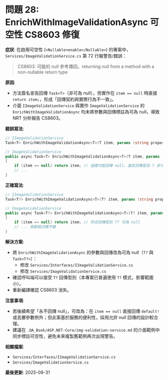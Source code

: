 # 問題 28: EnrichWithImageValidationAsync 可空性 CS8603 修復

**症狀**: 在啟用可空性 (`<Nullable>enable</Nullable>`) 的專案中，`Services/ImageValidationService.cs` 第 72 行報警告/錯誤：

> CS8603: 可能的 null 參考傳回。returning null from a method with a non-nullable return type

**原因**:
- 方法簽名宣告回傳 `Task<T>`（非可為 null），但實作在 `item == null` 時直接 `return item;`，形成「回傳契約與實際行為不一致」。
- 介面 `IImageValidationService` 與實作 `ImageValidationService` 的 `EnrichWithImageValidationAsync` 均未將參數與回傳標註為可為 null，導致 NRT 分析報告 CS8603。

**錯誤寫法**:
```csharp
// IImageValidationService
Task<T> EnrichWithImageValidationAsync<T>(T item, params (string propertyName, string imagePath)[] imageProperties) where T : class;

// ImageValidationService
public async Task<T> EnrichWithImageValidationAsync<T>(T item, params (string propertyName, string imagePath)[] imageProperties) where T : class
{
    if (item == null) return item; // 這裡可能回傳 null，違反回傳型別 T 非可空
    // ...
}
```

**正確寫法**:
```csharp
// IImageValidationService
Task<T?> EnrichWithImageValidationAsync<T>(T? item, params (string propertyName, string imagePath)[] imageProperties) where T : class;

// ImageValidationService
public async Task<T?> EnrichWithImageValidationAsync<T>(T? item, params (string propertyName, string imagePath)[] imageProperties) where T : class
{
    if (item == null) return item; // 符合回傳型別 T? 可為 null
    // ... 其餘程式碼不變
}
```

**解決方案**:
- 將 `EnrichWithImageValidationAsync` 的參數與回傳改為可為 null（`T?` 與 `Task<T?>`）：
  - 修改 `Services/Interfaces/IImageValidationService.cs`
  - 修改 `Services/ImageValidationService.cs`
- 確認呼叫端可以接受 `T?` 回傳型別（本專案已普遍使用 `T?` 模式，影響範圍小）。
- 重新編譯確認 CS8603 消失。

**注意事項**:
- 若後續希望「永不回傳 null」，可改為：在 `item == null` 直接回傳 `default!` 或丟擲參數例外；但此案基於服務的便利性，採用允許 null 回傳的設計較合理。
- 建議在 `.QA_Book/ASP.NET-Core/img-validation-service.md` 的介面範例中同步標註可空性，避免未來複製舊範例再次出現警告。

**相關檔案**: 
- `Services/Interfaces/IImageValidationService.cs`
- `Services/ImageValidationService.cs`

**最後更新**: 2025-08-31
